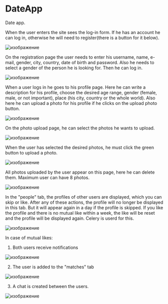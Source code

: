 # DateApp
Date app.

When the user enters the site sees the log-in form. If he has an account he can log in, otherwise he will need to register(there is a button for it below). 

![изображение](https://user-images.githubusercontent.com/72472295/119332393-2e6b5d00-bc91-11eb-984e-939d615bd3f4.png)

On the registration page the user needs to enter his username, name, e-mail, gender, city, country, date of birth and password. Also he needs to select a gender of the person he is looking for. Then he can log in.

![изображение](https://user-images.githubusercontent.com/72472295/119333007-07f9f180-bc92-11eb-8b72-6206080fbe3a.png)

When a user logs in he goes to his profile page. Here he can write a description for his profile, choose the desired age range, gender (female, male, or not important), place (his city, country or the whole world). Also here he can upload a photo for his profile if he clicks on the upload photo button. 

![изображение](https://user-images.githubusercontent.com/72472295/119334170-74c1bb80-bc93-11eb-848a-de272ef91fcd.png)

On the photo upload page, he can select the photos he wants to upload.

![изображение](https://user-images.githubusercontent.com/72472295/119336292-28c44600-bc96-11eb-9314-095027b0b36a.png)

When the user has selected the desired photos, he must click the green button to upload a photo.

![изображение](https://user-images.githubusercontent.com/72472295/119335968-afc4ee80-bc95-11eb-8858-6e62232420c7.png)

All photos uploaded by the user appear on this page, here he can delete them. Maximum user can have 8 photos. 

![изображение](https://user-images.githubusercontent.com/72472295/119336068-cbc89000-bc95-11eb-9514-ac7875c2c2c3.png)

In the "people" tab, the profiles of other users are displayed, which you can skip or like. After any of these actions, the profile will no longer be displayed in this tab. But it will appear again in a day if the profile is skipped. If you like the profile and there is no mutual like within a week, the like will be reset and the profile will be displayed again. Celery is userd for this.

![изображение](https://user-images.githubusercontent.com/72472295/119642119-10cdfd00-be23-11eb-897b-3ef39b8e36d5.png)

In case of mutual likes:
1) Both users receive notifications 

![изображение](https://user-images.githubusercontent.com/72472295/119649344-2e9f6000-be2b-11eb-80ee-561fb74a2042.png)

2) The user is added to the "matches" tab

![изображение](https://user-images.githubusercontent.com/72472295/119649446-5262a600-be2b-11eb-8fc0-625126a2954a.png)

3) A chat is created between the users.

![изображение](https://user-images.githubusercontent.com/72472295/119649550-6e664780-be2b-11eb-8e48-c97add426496.png)


